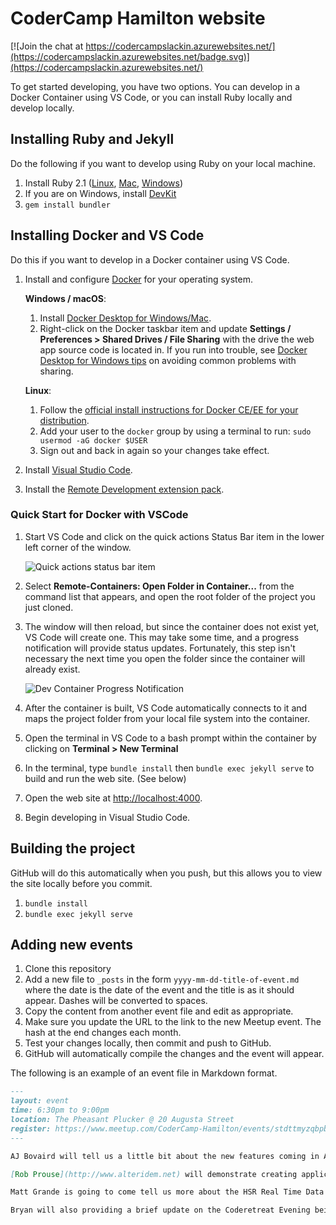 # CoderCamp Hamilton website

[![Join the chat at https://codercampslackin.azurewebsites.net/](https://codercampslackin.azurewebsites.net/badge.svg)](https://codercampslackin.azurewebsites.net/)

To get started developing, you have two options. You can develop in a Docker Container using VS Code, or you can install Ruby locally and develop locally.

## Installing Ruby and Jekyll

Do the following if you want to develop using Ruby on your local machine.

1. Install Ruby 2.1 ([Linux](https://www.ruby-lang.org/en/documentation/installation/), [Mac](https://gorails.com/setup/osx/10.10-yosemite), [Windows](http://rubyinstaller.org/))
2. If you are on Windows, install [DevKit](http://rubyinstaller.org/add-ons/devkit/)
3. `gem install bundler`

## Installing Docker and VS Code

Do this if you want to develop in a Docker container using VS Code.

1. Install and configure [Docker](https://www.docker.com/get-started) for your operating system.

    **Windows / macOS**:

    1. Install [Docker Desktop for Windows/Mac](https://www.docker.com/products/docker-desktop).
    2. Right-click on the Docker taskbar item and update **Settings / Preferences > Shared Drives / File Sharing** with the drive the web app source code is located in. If you run into trouble, see [Docker Desktop for Windows tips](/docs/remote/troubleshooting.md#docker-desktop-for-windows-tips) on avoiding common problems with sharing.

    **Linux**:

    1. Follow the [official install instructions for Docker CE/EE for your distribution](https://docs.docker.com/install/#supported-platforms).
    2. Add your user to the `docker` group by using a terminal to run: `sudo usermod -aG docker $USER`
    3. Sign out and back in again so your changes take effect.

2. Install [Visual Studio Code](https://code.visualstudio.com/).
3. Install the [Remote Development extension pack](https://aka.ms/vscode-remote/download/extension).

### Quick Start for Docker with VSCode

1. Start VS Code and click on the quick actions Status Bar item in the lower left corner of the window.

    ![Quick actions status bar item](https://code.visualstudio.com/assets/docs/remote/common/remote-dev-status-bar.png)

2. Select **Remote-Containers: Open Folder in Container...** from the command list that appears, and open the root folder of the project you just cloned.

3. The window will then reload, but since the container does not exist yet, VS Code will create one. This may take some time, and a progress notification will provide status updates. Fortunately, this step isn't necessary the next time you open the folder since the container will already exist.

    ![Dev Container Progress Notification](https://code.visualstudio.com/assets/docs/remote/containers/dev-container-progress.png)

4. After the container is built, VS Code automatically connects to it and maps the project folder from your local file system into the container.

5. Open the terminal in VS Code to a bash prompt within the container by clicking on **Terminal > New Terminal**

6. In the terminal, type `bundle install` then `bundle exec jekyll serve` to build and run the web site. (See below)

7. Open the web site at [http://localhost:4000](http://localhost:4000).

8. Begin developing in Visual Studio Code.

## Building the project

GitHub will do this automatically when you push, but this allows you to view the site locally before you commit.

1. `bundle install`
2. `bundle exec jekyll serve`

## Adding new events

1. Clone this repository
2. Add a new file to `_posts` in the form `yyyy-mm-dd-title-of-event.md` where the date is the date of the event and the title is as it should appear. Dashes will be converted to spaces.
3. Copy the content from another event file and edit as appropriate.
4. Make sure you update the URL to the link to the new Meetup event. The hash at the end changes each month.
5. Test your changes locally, then commit and push to GitHub.
6. GitHub will automatically compile the changes and the event will appear.

The following is an example of an event file in Markdown format.

```markdown
---
layout: event
time: 6:30pm to 9:00pm
location: The Pheasant Plucker @ 20 Augusta Street
register: https://www.meetup.com/CoderCamp-Hamilton/events/stdttmyzqbpb/
---

AJ Bovaird will tell us a little bit about the new features coming in ASP.net vNext.

[Rob Prouse](http://www.alteridem.net) will demonstrate creating applications for [Android Wear](https://github.com/Codercamp/AndroidWear) by prototyping an application that lists the pubs closest to you, allows you to view their menus and order on your watch.

Matt Grande is going to come tell us more about the HSR Real Time Data Hackathon on July 26th.

Bryan will also providing a brief update on the Coderetreat Evening being planned for July 23rd.
```


